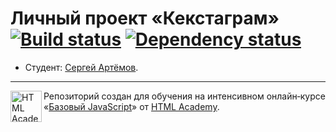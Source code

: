 # Личный проект «Кекстаграм» [![Build status][travis-image]][travis-url] [![Dependency status][dependency-image]][dependency-url]

* Студент: [Сергей Артёмов](https://up.htmlacademy.ru/javascript/8/user/228892).

---

<a href="https://htmlacademy.ru/intensive/javascript"><img align="left" width="50" height="50" title="HTML Academy" src="https://up.htmlacademy.ru/static/img/intensive/javascript/logo-for-github.svg"></a>

Репозиторий создан для обучения на интенсивном онлайн‑курсе «[Базовый JavaScript](https://htmlacademy.ru/intensive/javascript)» от [HTML Academy](https://htmlacademy.ru).

[travis-image]: https://travis-ci.org/htmlacademy-javascript/228892-kekstagram.svg?branch=master
[travis-url]: https://travis-ci.org/htmlacademy-javascript/228892-kekstagram
[dependency-image]: https://david-dm.org/htmlacademy-javascript/228892-kekstagram.svg?style=flat-square
[dependency-url]: https://david-dm.org/htmlacademy-javascript/228892-kekstagram
